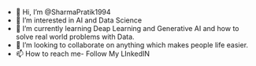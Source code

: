 - 👋 Hi, I’m @SharmaPratik1994
- 👀 I’m interested in AI and Data Science
- 🌱 I’m currently learning Deap Learning and Generative AI and how to solve real world problems with Data.
- 💞️ I’m looking to collaborate on anything which makes people life easier.
- 📫 How to reach me- Follow My LInkedIN

<!---
SharmaPratik1994/SharmaPratik1994 is a ✨ special ✨ repository because its `README.md` (this file) appears on your GitHub profile.
You can click the Preview link to take a look at your changes.
--->
